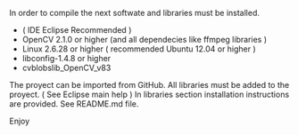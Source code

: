 In order to compile the next softwate and libraries must be installed.

* ( IDE Eclipse Recommended )
* OpenCV 2.1.0 or higher (and all dependecies like ffmpeg libraries )
* Linux 2.6.28 or higher ( recommended Ubuntu 12.04 or higher )
* libconfig-1.4.8 or higher
* cvblobslib_OpenCV_v83

The proyect can be imported from GitHub. All libraries must be added to the proyect. ( See Eclipse main help )
In libraries section installation instructions are provided. See README.md file.

Enjoy
